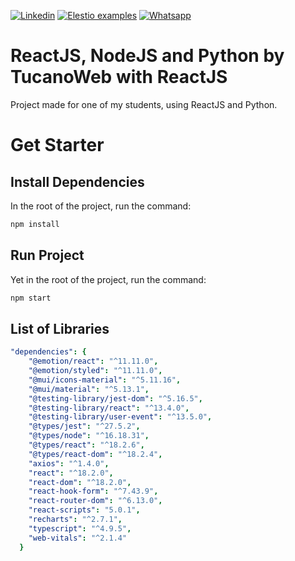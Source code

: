 [![Linkedin](https://img.shields.io/static/v1.svg?logo=linkedin&color=f78A38&labelColor=083468&logoColor=ffffff&style=for-the-badge&label=Linkedin&message=Public)](https://www.linkedin.com/in/eric-ricielle-2aa1ba237/) [![Elestio examples](https://img.shields.io/static/v1.svg?logo=github&color=f78A38&labelColor=083468&logoColor=ffffff&style=for-the-badge&label=github&message=open%20source)](https://github.com/TucanoWeb) [![Whatsapp](https://img.shields.io/static/v1.svg?logo=whatsapp&color=f78A38&labelColor=083468&logoColor=ffffff&style=for-the-badge&label=Whatsapp&message=Tirar%20Dúvidas)](https://api.whatsapp.com/send?phone=5531992936042)

# ReactJS, NodeJS and Python by TucanoWeb with ReactJS

Project made for one of my students, using ReactJS and Python.



# Get Starter



## Install Dependencies

In the root of the project, run the command:

```bash
npm install
```



## Run Project

Yet in the root of the project, run the command:

```bash
npm start
```



## List of Libraries



```yaml
"dependencies": {
    "@emotion/react": "^11.11.0",
    "@emotion/styled": "^11.11.0",
    "@mui/icons-material": "^5.11.16",
    "@mui/material": "^5.13.1",
    "@testing-library/jest-dom": "^5.16.5",
    "@testing-library/react": "^13.4.0",
    "@testing-library/user-event": "^13.5.0",
    "@types/jest": "^27.5.2",
    "@types/node": "^16.18.31",
    "@types/react": "^18.2.6",
    "@types/react-dom": "^18.2.4",
    "axios": "^1.4.0",
    "react": "^18.2.0",
    "react-dom": "^18.2.0",
    "react-hook-form": "^7.43.9",
    "react-router-dom": "^6.13.0",
    "react-scripts": "5.0.1",
    "recharts": "^2.7.1",
    "typescript": "^4.9.5",
    "web-vitals": "^2.1.4"
  }
```
